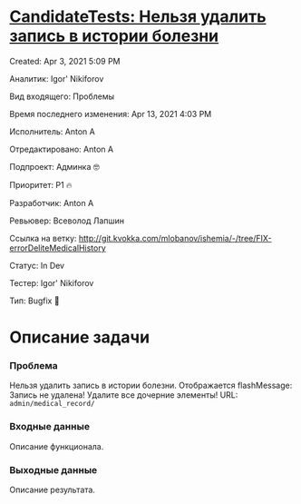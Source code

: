 # [CandidateTests: Нельзя удалить запись в истории болезни](https://www.notion.so/CandidateTests-030bcdb95e864f6db8588c58ead40f37)

Created: Apr 3, 2021 5:09 PM

Аналитик: Igor' Nikiforov

Вид входящего: Проблемы

Время последнего изменения: Apr 13, 2021 4:03 PM

Исполнитель: Anton A

Отредактировано: Anton A

Подпроект: Админка 🤓

Приоритет: P1 🔥

Разработчик: Anton A

Ревьювер: Всеволод Лапшин

Ссылка на ветку: http://git.kvokka.com/mlobanov/ishemia/-/tree/FIX-errorDeliteMedicalHistory

Статус: In Dev

Тестер: Igor' Nikiforov

Тип: Bugfix 🐞

# Описание задачи

### Проблема

Нельзя удалить запись в истории болезни. Отображается flashMessage: Запись не удалена! Удалите все дочерние элементы!
URL: `admin/medical_record/`

### Входные данные

Описание функционала.

### Выходные данные

Описание результата.
